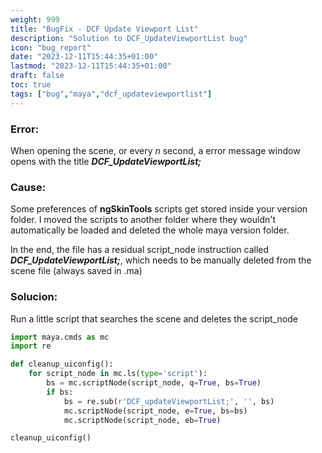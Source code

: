 ```yaml
---
weight: 999
title: "BugFix - DCF Update Viewport List"
description: "Solution to DCF_UpdateViewportList bug"
icon: "bug_report"
date: "2023-12-11T15:44:35+01:00"
lastmod: "2023-12-11T15:44:35+01:00"
draft: false
toc: true
tags: ["bug","maya","dcf_updateviewportlist"]
--- 
```


### Error:

When opening the scene, or every *n* second, a error message window opens with the title ***DCF_UpdateViewportList;***

### Cause:

Some preferences of **ngSkinTools** scripts get stored inside your version folder. I moved the scripts to another folder where they wouldn't automatically be loaded and deleted the whole maya version folder. 

In the end, the file has a residual script_node instruction called ***DCF_UpdateViewportList;***, which needs to be manually deleted from the scene file (always saved in .ma)

### Solucion:

Run a little script that searches the scene and deletes the script_node

```python
import maya.cmds as mc
import re

def cleanup_uiconfig():
    for script_node in mc.ls(type='script'):
        bs = mc.scriptNode(script_node, q=True, bs=True)
        if bs:
            bs = re.sub(r'DCF_updateViewportList;', '', bs)
            mc.scriptNode(script_node, e=True, bs=bs)
            mc.scriptNode(script_node, eb=True)

cleanup_uiconfig()
```
